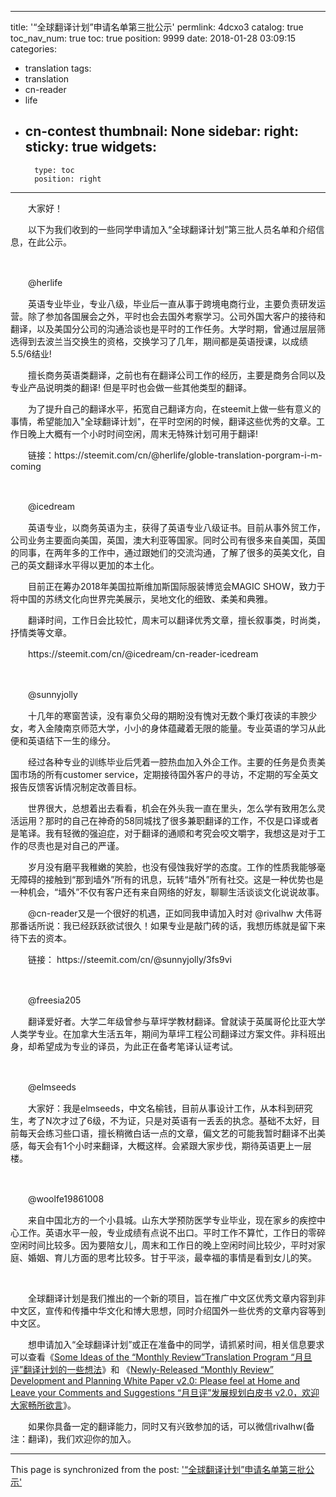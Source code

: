 
---
title: '“全球翻译计划”申请名单第三批公示'
permlink: 4dcxo3
catalog: true
toc_nav_num: true
toc: true
position: 9999
date: 2018-01-28 03:09:15
categories:
- translation
tags:
- translation
- cn-reader
- life
- cn-contest
thumbnail: None
sidebar:
    right:
        sticky: true
widgets:
    -
        type: toc
        position: right
---


<html>
<p>　　大家好！</p>
<p>　　以下为我们收到的一些同学申请加入“全球翻译计划”第三批人员名单和介绍信息，在此公示。</p>
<p><br></p>
<p>　　@herlife</p>
<p>　　英语专业毕业，专业八级，毕业后一直从事于跨境电商行业，主要负责研发运营。除了参加各国展会之外，平时也会去国外考察学习。公司外国大客户的接待和翻译，以及美国分公司的沟通洽谈也是平时的工作任务。大学时期，曾通过层层筛选得到去波兰当交换生的资格，交换学习了几年，期间都是英语授课，以成绩 5.5/6结业!</p>
<p>　　擅长商务英语类翻译，之前也有在翻译公司工作的经历，主要是商务合同以及专业产品说明类的翻译! 但是平时也会做一些其他类型的翻译。</p>
<p>　　为了提升自己的翻译水平，拓宽自己翻译方向，在steemit上做一些有意义的事情，希望能加入"全球翻译计划"，在平时空闲的时候，翻译这些优秀的文章。工作日晚上大概有一个小时时间空闲，周末无特殊计划可用于翻译!</p>
<p>　　链接：https://steemit.com/cn/@herlife/globle-translation-porgram-i-m-coming</p>
<p><br></p>
<p>　　@icedream</p>
<p>　　英语专业，以商务英语为主，获得了英语专业八级证书。目前从事外贸工作，公司业务主要面向美国，英国，澳大利亚等国家。同时公司有很多来自美国，英国的同事，在两年多的工作中，通过跟她们的交流沟通，了解了很多的英美文化，自己的英文翻译水平得以更加的本土化。</p>
<p>　　目前正在筹办2018年美国拉斯维加斯国际服装博览会MAGIC SHOW，致力于将中国的苏绣文化向世界完美展示，吴地文化的细致、柔美和典雅。</p>
<p>　　翻译时间，工作日会比较忙，周末可以翻译优秀文章，擅长叙事类，时尚类，抒情类等文章。</p>
<p>　　https://steemit.com/cn/@icedream/cn-reader-icedream</p>
<p><br></p>
<p>　　@sunnyjolly</p>
<p>　　十几年的寒窗苦读，没有辜负父母的期盼没有愧对无数个秉灯夜读的丰腴少女，考入金陵南京师范大学，小小的身体蕴藏着无限的能量。专业英语的学习从此便和英语结下一生的缘分。</p>
<p>　　经过各种专业的训练毕业后凭着一腔热血加入外企工作。主要的任务是负责美国市场的所有customer service，定期接待国外客户的寻访，不定期的写全英文报告反馈客诉情况制定改善目标。</p>
<p>　　世界很大，总想着出去看看，机会在外头我一直在里头，怎么学有致用怎么灵活运用？那时的自己在神奇的58同城找了很多兼职翻译的工作，不仅是口译或者是笔译。我有轻微的强迫症，对于翻译的通顺和考究会咬文嚼字，我想这是对于工作的尽责也是对自己的严谨。</p>
<p>　　岁月没有磨平我稚嫩的笑脸，也没有侵蚀我好学的态度。工作的性质我能够毫无障碍的接触到“那到墙外”所有的讯息，玩转“墙外”所有社交。这是一种优势也是一种机会，“墙外”不仅有客户还有来自网络的好友，聊聊生活谈谈文化说说故事。</p>
<p>　　@cn-reader又是一个很好的机遇，正如同我申请加入时对 @rivalhw 大伟哥那番话所说：我已经跃跃欲试很久！如果专业是敲门砖的话，我想历练就是留下来待下去的资本。</p>
<p>　　链接： https://steemit.com/cn/@sunnyjolly/3fs9vi</p>
<p><br></p>
<p>　　@freesia205</p>
<p>　　翻译爱好者。大学二年级曾参与草坪学教材翻译。曾就读于英属哥伦比亚大学人类学专业。在加拿大生活五年，期间为草坪工程公司翻译过方案文件。非科班出身，却希望成为专业的译员，为此正在备考笔译认证考试。</p>
<p><br></p>
<p>　　@elmseeds</p>
<p>　　大家好：我是elmseeds，中文名榆钱，目前从事设计工作，从本科到研究生，考了N次才过了6级，不为证，只是对英语有一丢丢的执念。基础不太好，目前每天会练习些口语，擅长稍微白话一点的文章，偏文艺的可能我暂时翻译不出美感，每天会有1个小时来翻译，大概这样。会紧跟大家步伐，期待英语更上一层楼。</p>
<p><br></p>
<p>　　@woolfe19861008</p>
<p>　　来自中国北方的一个小县城。山东大学预防医学专业毕业，现在家乡的疾控中心工作。英语水平一般，专业成绩有点说不出口。平时工作不算忙，工作日的零碎空闲时间比较多。因为要陪女儿，周末和工作日的晚上空闲时间比较少，平时对家庭、婚姻、育儿方面的思考比较多。甘于平淡，最幸福的事情是看到女儿的笑。</p>
<p><br></p>
<p>　　全球翻译计划是我们推出的一个新的项目，旨在推广中文区优秀文章内容到非中文区，宣传和传播中华文化和博大思想，同时介绍国外一些优秀的文章内容等到中文区。</p>
<p>　　想申请加入“全球翻译计划”或正在准备中的同学，请抓紧时间，相关信息要求可以查看《<a href="https://steemit.com/cn/@cn-reader/some-ideas-of-the-monthly-review-translation-program">Some Ideas of the “Monthly Review”Translation Program “月旦评”翻译计划的一些想法</a>》和 《<a href="https://steemit.com/cn/@cn-reader/newly-released-monthly-review-development-and-planning-white-paper-v2-0-please-feel-at-home-and-leave-your-comments-and">Newly-Released “Monthly Review” Development and Planning White Paper v2.0: Please feel at Home and Leave your Comments and Suggestions “月旦评”发展规划白皮书 v2.0，欢迎大家畅所欲言</a>》。</p>
<p>　　如果你具备一定的翻译能力，同时又有兴致参加的话，可以微信rivalhw(备注：翻译)，我们欢迎你的加入。</p>
</html>

- - -

This page is synchronized from the post: ['“全球翻译计划”申请名单第三批公示'](https://steemit.com/@rivalhw/4dcxo3)
